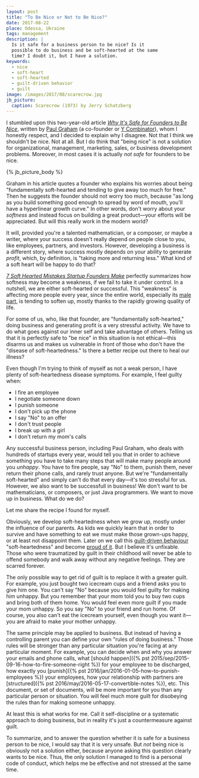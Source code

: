 ```yaml
---
layout: post
title: "To Be Nice or Not to Be Nice?"
date: 2017-08-22
place: Odessa, Ukraine
tags: management
description: |
  Is it safe for a business person to be nice? Is it
  possible to do business and be soft-hearted at the same
  time? I doubt it, but I have a solution.
keywords:
  - nice
  - soft-heart
  - soft-hearted
  - guilt-driven behavior
  - guilt
image: /images/2017/08/scarecrow.jpg
jb_picture:
  caption: Scarecrow (1973) by Jerry Schatzberg
---
```


I stumbled upon this two-year-old article
[_Why It's Safe for Founders to Be Nice_](http://www.paulgraham.com/safe.html),
written by [Paul Graham](https://twitter.com/paulg)
(a co-founder or [Y Combinator](http://www.ycombinator.com/)), whom I honestly respect,
and I decided to explain why I disagree. Not that I think we shouldn't
be nice. Not at all. But I do think that "being nice" is not a solution for organizational,
management, marketing, sales, or business development problems. Moreover,
in most cases it is actually _not safe_ for founders to be nice.

<!--more-->

{% jb_picture_body %}

Graham in his article quotes a founder who explains
his worries about being "fundamentally soft-hearted and tending to give
away too much for free." Then he suggests the founder should not worry too
much, because "as long as you build something good enough to spread by word of mouth,
you'll have a hyperlinear growth curve." In other words, don't worry about
your _softness_ and instead focus on building a great product&mdash;your efforts
will be appreciated. But will this really work in the modern world?

It will, provided you're a talented mathematician, or a composer, or
maybe a writer, where your success doesn't really depend on people close to you, like
employees, partners, and investors. However, developing a business is
a different story, where success mostly depends on your ability to
generate _profit_, which, by definition, is "taking more and returning less."
What kind of a soft heart will be happy to do that?

[_7 Soft Hearted Mistakes Startup Founders Make_](http://foolishnessfile.com/soft-hearted-mistakes/)
perfectly summarizes how softness may become a weakness,
if we fail to take it under control. In a nutshell,
we are either soft-hearted or successful.
This "weakness" is affecting more people every year, since the entire
world, especially its [male part](http://www.telegraph.co.uk/men/thinking-man/millennial-men-have-gone-soft--but-its-not-our-fault/),
is tending to soften up, mostly thanks to the rapidly growing quality of life.

For some of us, who, like that founder, are "fundamentally soft-hearted,"
doing business and generating profit is a very stressful activity.
We have to do what goes against our inner self and take advantage of others.
Telling us that it is perfectly safe to "be nice" in this situation
is not ethical&mdash;this disarms us and makes us vulnerable in front of those
who don't have the "disease of soft-heartedness."
Is there a better recipe out there to heal our illness?

Even though I'm trying to think of myself as not a weak person,
I have plenty of soft-heartedness disease symptoms. For example, I feel
guilty when:

  * I fire an employee
  * I negotiate someone down
  * I punish someone
  * I don't pick up the phone
  * I say "No" to an offer
  * I don't trust people
  * I break up with a girl
  * I don't return my mom's calls

Any successful business person, including Paul Graham, who deals with hundreds
of startups every year, would tell you that in order to achieve something
you have to take many steps that will make many people around you _unhappy_.
You have to fire people, say "No" to them, punish them, never return their phone calls, and
rarely trust anyone. But we're "fundamentally soft-hearted" and simply
can't do that every day&mdash;it's too stressful for us. However, we also
want to be successfull in business! We don't want to be mathematicians, or
composers, or just Java programmers. We want to move up in business.
What do we do?

Let me share the recipe I found for myself.

Obviously, we develop soft-heartedness when we grow up, mostly
under the influence of our parents. As kids we quickly learn that in
order to survive and have something to eat we must make those grown-ups
happy, or at least not disappoint them. Later on we call this
[guilt-driven behaviour](https://www.forbes.com/sites/stevenberglas/2012/06/07/6-signs-you-are-suffering-from-guilt-and-probably-dont-know-it/#2920e0b67a24)
"soft-heartedness" and become [proud of it](http://www.lifehack.org/articles/communication/8-problems-you-face-when-you-have-soft-heart.html).
But I believe it's unfixable. Those who were traumatized by guilt in their childhood
will never be able to offend somebody and walk away without any negative
feelings. They are scarred forever.

The only possible way to get rid of guilt is to replace it with a greater guilt.
For example, you just bought two icecream cups and a friend asks you to give him one.
You can't say "No" because you would feel guilty for making him unhappy.
But you remember that your mom told you to buy two cups and
bring both of them home. You would feel even more guilt if you made your mom
unhappy. So you say "No" to your friend and run home. Of course, you also can't
eat the icecream yourself, even though you want it&mdash;you are afraid to make
your mother unhappy.

The same principle may be applied to business. But instead of having a controlling
parent you can define your own "rules of doing business." Those rules will
be stronger than any particular situation you're facing at any particular moment.
For example, you can decide when and why you answer your emails and phone calls,
what [should happen]({% pst 2015/sep/2015-09-16-how-to-fire-someone-right %})
for your employee to be discharged, how exactly you
[punish]({% pst 2016/jan/2016-01-05-how-to-punish-employees %})
your employees, how your relationship with partners are
[structured]({% pst 2016/may/2016-05-17-convertible-notes %}), etc.
This document, or set of documents, will be more important for you than
any particular person or situation. You will feel much more guilt for
disobeying the rules than for making someone unhappy.

At least this is what works for me. Call it self-discipline or a systematic
approach to doing business, but in reality it's just a countermeasure against
guilt.

To summarize, and to answer the question whether it is safe for a business person
to be nice, I would say that it is very unsafe. But _not_ being nice is obviously not
a solution either, because anyone asking this question clearly wants to be nice.
Thus, the only solution I managed to find is a personal
code of conduct, which helps me be effective and not stressed at the same time.

